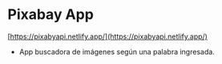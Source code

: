 # Pixabay App
[https://pixabyapi.netlify.app/](https://pixabyapi.netlify.app/)

- App buscadora de imágenes según una palabra ingresada.
